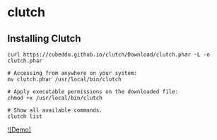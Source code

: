 # clutch

## Installing Clutch
```
curl https://cubeddu.github.io/clutch/Download/clutch.phar -L -o clutch.phar

# Accessing from anywhere on your system:
mv clutch.phar /usr/local/bin/clutch

# Apply executable permissions on the downloaded file:
chmod +x /usr/local/bin/clutch

# Show all available commands.
clutch list
```
[![Demo]](https://asciinema.org/a/3w3ydt7qgax24dsal7mjuoqo3)
